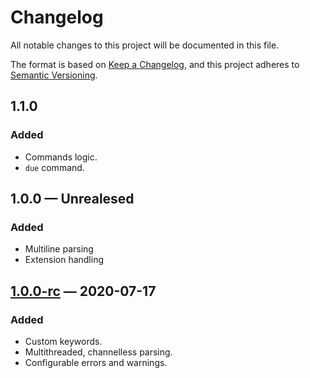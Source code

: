 # Changelog

All notable changes to this project will be documented in this file.

The format is based on [Keep a Changelog][],
and this project adheres to [Semantic Versioning][].

## 1.1.0

### Added

- Commands logic.
- `due` command.

## 1.0.0 — Unrealesed

### Added

-   Multiline parsing
-   Extension handling

## [1.0.0-rc][] — 2020-07-17

### Added

-   Custom keywords.
-   Multithreaded, channelless parsing.
-   Configurable errors and warnings.

[keep a changelog]: https://keepachangelog.com/en/1.0.0/

[semantic versioning]: https://semver.org/spec/v2.0.0.html

[1.0.0-rc]: https://github.com/mishamyrt/checode/releases/tag/v1.0.0-rc
